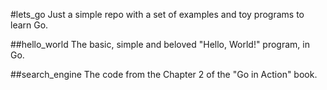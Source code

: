 #lets_go
Just a simple repo with a set of examples and toy programs to learn Go.

##hello_world
The basic, simple and beloved "Hello, World!" program, in Go.

##search_engine
The code from the Chapter 2 of the "Go in Action" book.